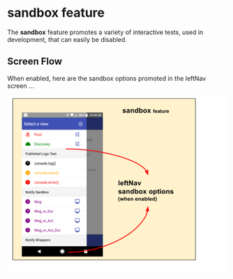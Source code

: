 # sandbox feature

The **sandbox** feature promotes a variety of interactive tests,
used in development, that can easily be disabled.


## Screen Flow

When enabled, here are the sandbox options promoted in the leftNav screen ...

![Screen Flow](docs/ScreenFlow.png)
